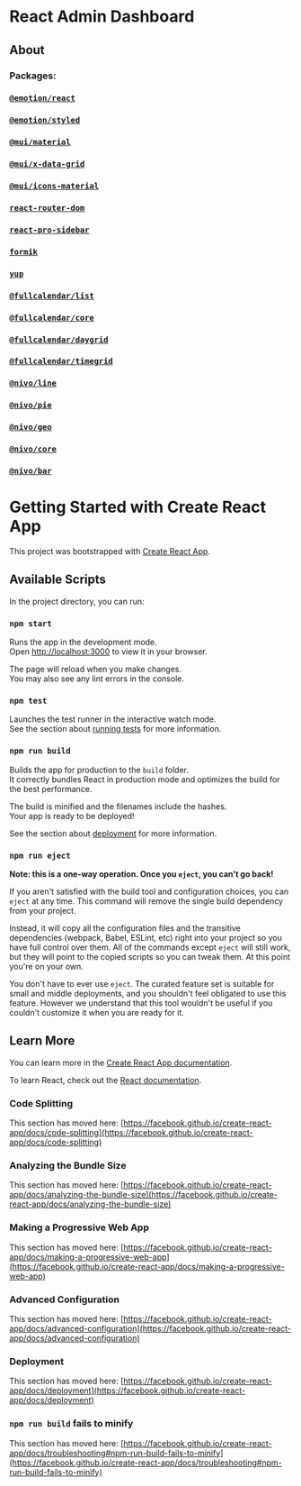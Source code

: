 # React Admin Dashboard

## About

### Packages:

### [`@emotion/react`](https://www.npmjs.com/package/@emotion/react)

### [`@emotion/styled`](https://www.npmjs.com/package/@emotion/styled)

### [`@mui/material`](https://www.npmjs.com/package/@mui/material)

### [`@mui/x-data-grid`](https://www.npmjs.com/package/@mui/x-data-grid)

### [`@mui/icons-material`](https://www.npmjs.com/package/@mui/icons-material)

### [`react-router-dom`](https://www.npmjs.com/package/react-router-dom)

### [`react-pro-sidebar`](https://www.npmjs.com/package/react-pro-sidebar)

### [`formik`](https://www.npmjs.com/package/formik)

### [`yup`](https://www.npmjs.com/package/yup)

### [`@fullcalendar/list`](https://www.npmjs.com/package/@fullcalendar/list)

### [`@fullcalendar/core`](https://www.npmjs.com/package/@fullcalendar/core)

### [`@fullcalendar/daygrid`](https://www.npmjs.com/package/@fullcalendar/daygrid)

### [`@fullcalendar/timegrid`](https://www.npmjs.com/package/@fullcalendar/timegrid)

### [`@nivo/line`](https://www.npmjs.com/package/@nivo/line)

### [`@nivo/pie`](https://www.npmjs.com/package/@nivo/pie)

### [`@nivo/geo`](https://www.npmjs.com/package/@nivo/geo)

### [`@nivo/core`](https://www.npmjs.com/package/@nivo/core)

### [`@nivo/bar`](https://www.npmjs.com/package/@nivo/bar)

# Getting Started with Create React App

This project was bootstrapped with [Create React App](https://github.com/facebook/create-react-app).

## Available Scripts

In the project directory, you can run:

### `npm start`

Runs the app in the development mode.\
Open [http://localhost:3000](http://localhost:3000) to view it in your browser.

The page will reload when you make changes.\
You may also see any lint errors in the console.

### `npm test`

Launches the test runner in the interactive watch mode.\
See the section about [running tests](https://facebook.github.io/create-react-app/docs/running-tests) for more information.

### `npm run build`

Builds the app for production to the `build` folder.\
It correctly bundles React in production mode and optimizes the build for the best performance.

The build is minified and the filenames include the hashes.\
Your app is ready to be deployed!

See the section about [deployment](https://facebook.github.io/create-react-app/docs/deployment) for more information.

### `npm run eject`

**Note: this is a one-way operation. Once you `eject`, you can't go back!**

If you aren't satisfied with the build tool and configuration choices, you can `eject` at any time. This command will remove the single build dependency from your project.

Instead, it will copy all the configuration files and the transitive dependencies (webpack, Babel, ESLint, etc) right into your project so you have full control over them. All of the commands except `eject` will still work, but they will point to the copied scripts so you can tweak them. At this point you're on your own.

You don't have to ever use `eject`. The curated feature set is suitable for small and middle deployments, and you shouldn't feel obligated to use this feature. However we understand that this tool wouldn't be useful if you couldn't customize it when you are ready for it.

## Learn More

You can learn more in the [Create React App documentation](https://facebook.github.io/create-react-app/docs/getting-started).

To learn React, check out the [React documentation](https://reactjs.org/).

### Code Splitting

This section has moved here: [https://facebook.github.io/create-react-app/docs/code-splitting](https://facebook.github.io/create-react-app/docs/code-splitting)

### Analyzing the Bundle Size

This section has moved here: [https://facebook.github.io/create-react-app/docs/analyzing-the-bundle-size](https://facebook.github.io/create-react-app/docs/analyzing-the-bundle-size)

### Making a Progressive Web App

This section has moved here: [https://facebook.github.io/create-react-app/docs/making-a-progressive-web-app](https://facebook.github.io/create-react-app/docs/making-a-progressive-web-app)

### Advanced Configuration

This section has moved here: [https://facebook.github.io/create-react-app/docs/advanced-configuration](https://facebook.github.io/create-react-app/docs/advanced-configuration)

### Deployment

This section has moved here: [https://facebook.github.io/create-react-app/docs/deployment](https://facebook.github.io/create-react-app/docs/deployment)

### `npm run build` fails to minify

This section has moved here: [https://facebook.github.io/create-react-app/docs/troubleshooting#npm-run-build-fails-to-minify](https://facebook.github.io/create-react-app/docs/troubleshooting#npm-run-build-fails-to-minify)
